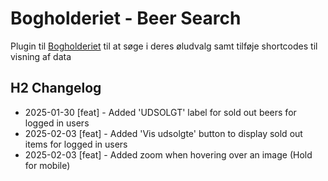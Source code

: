 # Bogholderiet - Beer Search
Plugin til [Bogholderiet](https://bogholderiet.bar/) til at søge i deres øludvalg samt tilføje shortcodes til visning af data

 ## H2 Changelog
 - 2025-01-30 \[feat\] - Added 'UDSOLGT' label for sold out beers for logged in users
 - 2025-02-03 \[feat\] - Added 'Vis udsolgte' button to display sold out items for logged in users
 - 2025-02-03 \[feat\] - Added zoom when hovering over an image (Hold for mobile)